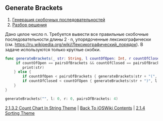 ## Generate Brackets

1. [Генерация скобочных последовательностей](https://contest.yandex.ru/contest/8458/problems/D/)
2. [Разбор решения](https://youtu.be/zU-LndSG5RE?t=506)

Дано целое число n. Требуется вывести все правильные скобочные последовательности длины 2 ⋅ n, упорядоченные лексикографически (см. https://ru.wikipedia.org/wiki/Лексикографический_порядок).
В задаче используются только круглые скобки.

```swift
func generateBrackets(_ str: String, l countOfOpen: Int, r countOfClosed: Int, pairsOfBrackets: Int) {
     if countOfOpen == pairsOfBrackets && countOfClosed == pairsOfBrackets {
        print(str)
    } else {
        if countOfOpen < pairsOfBrackets { generateBrackets(str + "(", l: countOfOpen + 1, r: countOfClosed, pairsOfBrackets: pairsOfBrackets) }
        if countOfClosed < countOfOpen { generateBrackets(str + ")", l: countOfOpen, r: countOfClosed + 1, pairsOfBrackets: pairsOfBrackets) }
    }
}

generateBrackets("", l: 0, r: 0, pairsOfBrackets: 4)
```

[2.1.3.2 Count Chart In String Theme](./2.1.3.2%20CountCharInStr.md) | [Back To iOSWiki Contents](https://github.com/eldaroid/iOSWiki) | [2.1.4 Sorting Theme](../2.1.4%20Sorting/)
